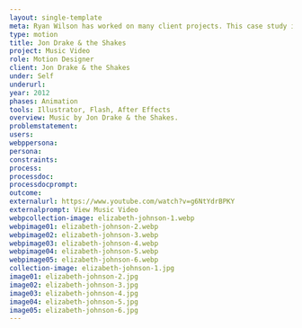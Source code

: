 ```yaml
---
layout: single-template
meta: Ryan Wilson has worked on many client projects. This case study is an example of some of the excellent product design work he could do on your project.
type: motion
title: Jon Drake & the Shakes
project: Music Video 
role: Motion Designer
client: Jon Drake & the Shakes
under: Self
underurl:
year: 2012
phases: Animation
tools: Illustrator, Flash, After Effects
overview: Music by Jon Drake & the Shakes.
problemstatement:
users:
webppersona:
persona:
constraints:
process:
processdoc:
processdocprompt:
outcome:
externalurl: https://www.youtube.com/watch?v=g6NtYdrBPKY
externalprompt: View Music Video
webpcollection-image: elizabeth-johnson-1.webp
webpimage01: elizabeth-johnson-2.webp
webpimage02: elizabeth-johnson-3.webp
webpimage03: elizabeth-johnson-4.webp
webpimage04: elizabeth-johnson-5.webp
webpimage05: elizabeth-johnson-6.webp
collection-image: elizabeth-johnson-1.jpg
image01: elizabeth-johnson-2.jpg
image02: elizabeth-johnson-3.jpg
image03: elizabeth-johnson-4.jpg
image04: elizabeth-johnson-5.jpg
image05: elizabeth-johnson-6.jpg
---
```

